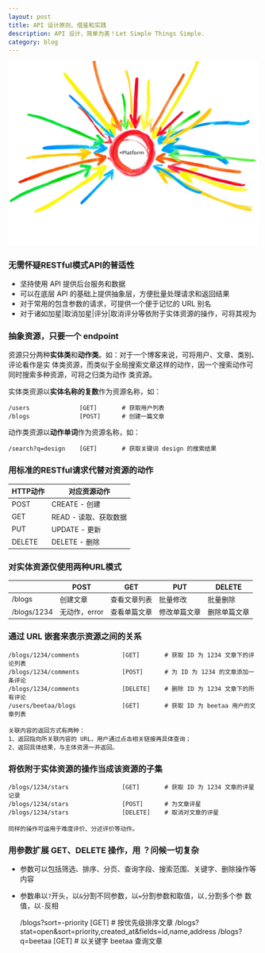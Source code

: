 ```yaml
---
layout: post
title: API 设计原则、借鉴和实践
description: API 设计，简单为美！Let Simple Things Simple.
category: blog
---
```


![](/images/covers/api.jpg)

### 无需怀疑RESTful模式API的普适性

- 坚持使用 API 提供后台服务和数据
- 可以在底层 API 的基础上提供抽象层，方便批量处理请求和返回结果
- 对于常用的包含参数的请求，可提供一个便于记忆的 URL 别名
- 对于诸如加星|取消加星|评分|取消评分等依附于实体资源的操作，可将其视为

### 抽象资源，只要一个 endpoint

资源只分两种**实体类**和**动作类**。如：对于一个博客来说，可将用户、文章、类别、评论看作是实
体类资源，而类似于全局搜索文章这样的动作，因一个搜索动作可同时搜索多种资源，可将之归类为动作
类资源。

实体类资源以**实体名称的复数**作为资源名称，如：

    /users              [GET]       # 获取用户列表
    /blogs              [POST]      # 创建一篇文章
    
动作类资源以**动作单词**作为资源名称，如：

    /search?q=design    [GET]       # 获取关键词 design 的搜索结果
    
### 用标准的RESTful请求代替对资源的动作

|HTTP动作                 |对应资源动作                 |
|-------------------------|-----------------------------|
|POST                     |CREATE - 创建                |
|GET                      |READ - 读取、获取数据        |
|PUT                      |UPDATE - 更新                |
|DELETE                   |DELETE - 删除                |

### 对实体资源仅使用两种URL模式

|              |POST           |GET            |PUT            |DELETE           |
|--------------|---------------|---------------|---------------|-----------------|
|/blogs        |创建文章       |查看文章列表   |批量修改       |批量删除         |
|/blogs/1234   |无动作，error  |查看单篇文章   |修改单篇文章   |删除单篇文章     |

### 通过 URL 嵌套来表示资源之间的关系

    /blogs/1234/comments            [GET]       # 获取 ID 为 1234 文章下的评论列表
    /blogs/1234/comments            [POST]      # 为 ID 为 1234 的文章添加一条评论
    /blogs/1234/comments            [DELETE]    # 删除 ID 为 1234 文章下的所有评论
    /users/beetaa/blogs             [GET]       # 获取 ID 为 beetaa 用户的文章列表
    
    关联内容的返回方式有两种：
    1、返回指向所关联内容的 URL，用户通过点击相关链接再具体查询；
    2、返回具体结果，与主体资源一并返回。

### 将依附于实体资源的操作当成该资源的子集

    /blogs/1234/stars               [GET]       # 获取 ID 为 1234 文章的评星记录
    /blogs/1234/stars               [POST]      # 为文章评星
    /blogs/1234/stars               [DELETE]    # 取消对文章的评星
    
    同样的操作可运用于难度评价、分述评价等动作。

### 用参数扩展 GET、DELETE 操作，用 ？问候一切复杂

- 参数可以包括筛选、排序、分页、查询字段、搜索范围、关键字、删除操作等内容
- 参数串以``?``开头，以``&``分割不同参数，以``=``分割参数和取值，以``,``分割多个参
  数值，以``-``反相

    /blogs?sort=-priority               [GET]       # 按优先级排序文章
    /blogs?stat=open&sort=priority,created_at&fields=id,name,address
    /blogs?q=beetaa                     [GET]       # 以关键字 beetaa 查询文章




[Beetaa]:    http://beetaa.com  "Beetaa"
